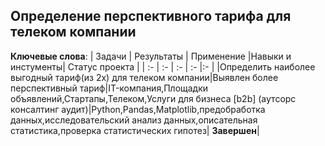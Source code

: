 
## Определение перспективного тарифа для телеком компании
**Ключевые слова**: 
| Задачи | Результаты | Применение |Навыки и инстументы| Статус проекта |
| :- | :- | :- | :- |:- |
|Определить наиболее выгодный тариф(из 2х) для телеком компании|Выявлен более перспективный тариф|IT-компания,Площадки объявлений,Стартапы,Телеком,Услуги для бизнеса [b2b] (аутсорс консалтинг аудит)|Python,Pandas,Matplotlib,предобработка данных,исследовательский анализ данных,описательная статистика,проверка статистических гипотез| **Завершен**|
